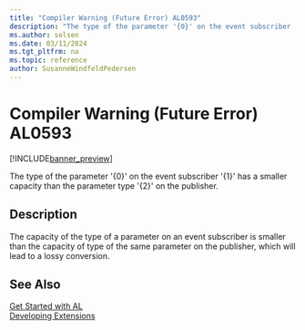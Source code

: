 ```yaml
---
title: "Compiler Warning (Future Error) AL0593"
description: "The type of the parameter '{0}' on the event subscriber '{1}' has a smaller capacity than the parameter type '{2}' on the publisher."
ms.author: solsen
ms.date: 03/11/2024
ms.tgt_pltfrm: na
ms.topic: reference
author: SusanneWindfeldPedersen
---
```

[//]: # (START>DO_NOT_EDIT)
[//]: # (IMPORTANT:Do not edit any of the content between here and the END>DO_NOT_EDIT.)
[//]: # (Any modifications should be made in the .xml files in the ModernDev repo.)
# Compiler Warning (Future Error) AL0593

[!INCLUDE[banner_preview](../includes/banner_preview.md)]

The type of the parameter '{0}' on the event subscriber '{1}' has a smaller capacity than the parameter type '{2}' on the publisher.


## Description
The capacity of the type of a parameter on an event subscriber is smaller than the capacity of type of the same parameter on the publisher, which will lead to a lossy conversion.  

[//]: # (IMPORTANT: END>DO_NOT_EDIT)
## See Also  
[Get Started with AL](../devenv-get-started.md)  
[Developing Extensions](../devenv-dev-overview.md)  